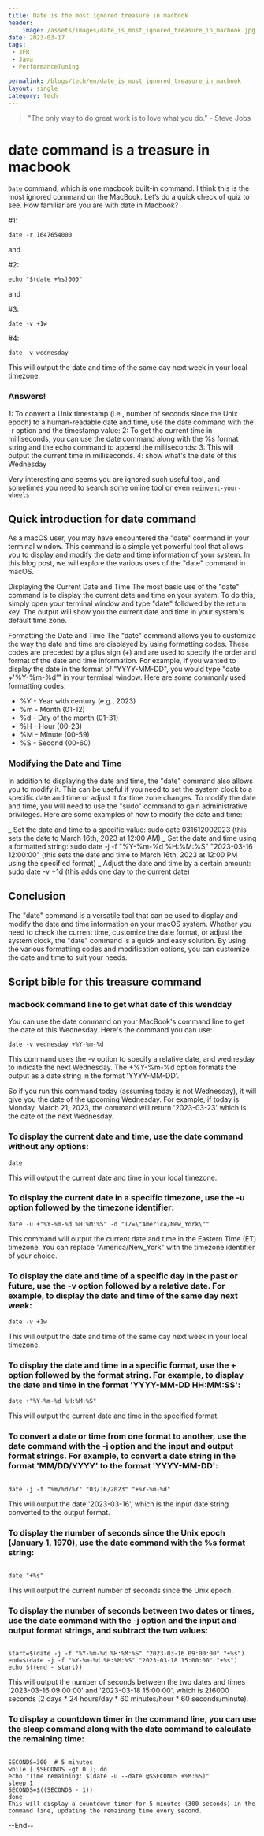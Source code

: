 ```yaml
---
title: Date is the most ignored treasure in macbook
header:
    image: /assets/images/date_is_most_ignored_treasure_in_macbook.jpg
date: 2023-03-17
tags:
 - JFR
 - Java
 - PerformanceTuning

permalink: /blogs/tech/en/date_is_most_ignored_treasure_in_macbook
layout: single
category: tech
---
```

> "The only way to do great work is to love what you do." - Steve Jobs

# date command is a treasure in macbook

`Date` command, which is one macbook built-in command.
I think this is the most ignored command on the MacBook.
Let’s do a quick check of quiz to see. How familiar are you are with date in Macbook?

#1: 
```shell
date -r 1647654000
``` 
and 

#2:
```shell
echo "$(date +%s)000"
``` 

and 

#3:
```shell
date -v +1w
``` 

#4:
```shell
date -v wednesday 
```

This will output the date and time of the same day next week in your local timezone.

### Answers!
1: To convert a Unix timestamp (i.e., number of seconds since the Unix epoch) to a human-readable date and time, use the date command with the -r option and the timestamp value:
2: To get the current time in milliseconds, you can use the date command along with the %s format string and the echo command to append the milliseconds:
3: This will output the current time in milliseconds.
4: show what's the date of this Wednesday

Very interesting and seems you are ignored such useful tool, and sometimes you need to search some online tool or even `reinvent-your-wheels`


## Quick introduction for date command
As a macOS user, you may have encountered the "date" command in your terminal window. This command is a simple yet powerful tool that allows you to display and modify the date and time information of your system. In this blog post, we will explore the various uses of the "date" command in macOS.

Displaying the Current Date and Time
The most basic use of the "date" command is to display the current date and time on your system. To do this, simply open your terminal window and type "date" followed by the return key. The output will show you the current date and time in your system's default time zone.

Formatting the Date and Time
The "date" command allows you to customize the way the date and time are displayed by using formatting codes. These codes are preceded by a plus sign (+) and are used to specify the order and format of the date and time information. For example, if you wanted to display the date in the format of "YYYY-MM-DD", you would type "date +'%Y-%m-%d'" in your terminal window. Here are some commonly used formatting codes:

 - %Y - Year with century (e.g., 2023)
 - %m - Month (01-12)
 - %d - Day of the month (01-31)
 - %H - Hour (00-23)
 - %M - Minute (00-59)
 - %S - Second (00-60)

### Modifying the Date and Time
In addition to displaying the date and time, the "date" command also allows you to modify it. This can be useful if you need to set the system clock to a specific date and time or adjust it for time zone changes. To modify the date and time, you will need to use the "sudo" command to gain administrative privileges. Here are some examples of how to modify the date and time:

 _ Set the date and time to a specific value: sudo date 031612002023 (this sets the date to March 16th, 2023 at 12:00 AM)
 _ Set the date and time using a formatted string: sudo date -j -f "%Y-%m-%d %H:%M:%S" "2023-03-16 12:00:00" (this sets the date and time to March 16th, 2023 at 12:00 PM using the specified format)
 _ Adjust the date and time by a certain amount: sudo date -v +1d (this adds one day to the current date)

## Conclusion
The "date" command is a versatile tool that can be used to display and modify the date and time information on your macOS system. Whether you need to check the current time, customize the date format, or adjust the system clock, the "date" command is a quick and easy solution. By using the various formatting codes and modification options, you can customize the date and time to suit your needs.

## Script bible for this treasure command

### macbook command line to get what date of this wendday

You can use the date command on your MacBook's command line to get the date of this Wednesday. Here's the command you can use:

```shell
date -v wednesday +%Y-%m-%d
```
This command uses the -v option to specify a relative date, and wednesday to indicate the next Wednesday. The +%Y-%m-%d option formats the output as a date string in the format 'YYYY-MM-DD'.

So if you run this command today (assuming today is not Wednesday), it will give you the date of the upcoming Wednesday. For example, if today is Monday, March 21, 2023, the command will return '2023-03-23' which is the date of the next Wednesday.


### To display the current date and time, use the date command without any options:

```shell
date
``` 
This will output the current date and time in your local timezone.

### To display the current date in a specific timezone, use the -u option followed by the timezone identifier:

```shell
date -u +"%Y-%m-%d %H:%M:%S" -d "TZ=\"America/New_York\""
``` 
This command will output the current date and time in the Eastern Time (ET) timezone. You can replace "America/New_York" with the timezone identifier of your choice.

### To display the date and time of a specific day in the past or future, use the -v option followed by a relative date. For example, to display the date and time of the same day next week:

```shell
date -v +1w
``` 
This will output the date and time of the same day next week in your local timezone.

### To display the date and time in a specific format, use the + option followed by the format string. For example, to display the date and time in the format 'YYYY-MM-DD HH:MM:SS':

```shell
date +"%Y-%m-%d %H:%M:%S"
``` 
This will output the current date and time in the specified format.

### To convert a date or time from one format to another, use the date command with the -j option and the input and output format strings. For example, to convert a date string in the format 'MM/DD/YYYY' to the format 'YYYY-MM-DD':
```shell

date -j -f "%m/%d/%Y" "03/16/2023" "+%Y-%m-%d"
``` 
This will output the date '2023-03-16', which is the input date string converted to the output format.

### To display the number of seconds since the Unix epoch (January 1, 1970), use the date command with the %s format string:

```shell

date "+%s"
``` 
This will output the current number of seconds since the Unix epoch.

### To display the number of seconds between two dates or times, use the date command with the -j option and the input and output format strings, and subtract the two values:

```shell

start=$(date -j -f "%Y-%m-%d %H:%M:%S" "2023-03-16 09:00:00" "+%s")
end=$(date -j -f "%Y-%m-%d %H:%M:%S" "2023-03-18 15:00:00" "+%s")
echo $((end - start))
``` 
This will output the number of seconds between the two dates and times '2023-03-16 09:00:00' and '2023-03-18 15:00:00', which is 216000 seconds (2 days * 24 hours/day * 60 minutes/hour * 60 seconds/minute).


### To display a countdown timer in the command line, you can use the sleep command along with the date command to calculate the remaining time:

```shell

SECONDS=300  # 5 minutes
while [ $SECONDS -gt 0 ]; do
echo "Time remaining: $(date -u --date @$SECONDS +%M:%S)"
sleep 1
SECONDS=$((SECONDS - 1))
done
This will display a countdown timer for 5 minutes (300 seconds) in the command line, updating the remaining time every second.
``` 
--End--
